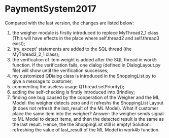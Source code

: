 # PaymentSystem2017
Compared with the last version, the changes are listed below:
1. the weigher module is firstly introduced to replece MyThread2_1 class (This will have effects in the place where self.thread2 and self.thread3 exist);
2. 'try..except' statements are added to the SQL thread (the MyThread3_2_1 class);
3. the verification of item weight is added after the SQL thread in work5 function. If the verification fails, one dialog (defined in DialogLayout.py file) will show until the verification successes;
4. my customized QDialog class is introduced in the ShoppingList.py to give a message to customer;
5. commenting the useless usage QThread.setPriority();
6. adding the self-checking is firstly introduced into Brindley;
7. finding one bug caused by the cooperation of the Weigher and the ML Model: the weigher detects zero and it refreshs the ShoppingList Layout (it does not refresh the last_result of the ML Model). What if customer place the same item into the weigher? Answer: the weigher sends signal to ML Model to detect items, and then the detected result is the same as the last result. Hence, the the ShoppingList still is empty! Solution: refreshing the value of last_result of the ML Model in work4b function. 

 
